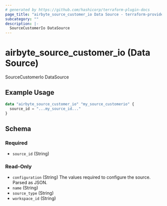 ```yaml
---
# generated by https://github.com/hashicorp/terraform-plugin-docs
page_title: "airbyte_source_customer_io Data Source - terraform-provider-airbyte"
subcategory: ""
description: |-
  SourceCustomerIo DataSource
---
```


# airbyte_source_customer_io (Data Source)

SourceCustomerIo DataSource

## Example Usage

```terraform
data "airbyte_source_customer_io" "my_source_customerio" {
  source_id = "...my_source_id..."
}
```

<!-- schema generated by tfplugindocs -->
## Schema

### Required

- `source_id` (String)

### Read-Only

- `configuration` (String) The values required to configure the source. Parsed as JSON.
- `name` (String)
- `source_type` (String)
- `workspace_id` (String)


